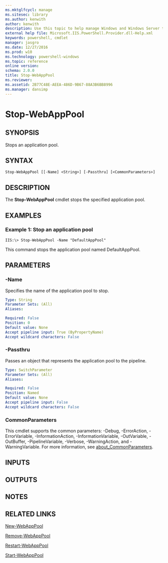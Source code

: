 ```yaml
---
ms.mktglfcycl: manage
ms.sitesec: library
ms.author: kenwith
author: kenwith
description: Use this topic to help manage Windows and Windows Server technologies with Windows PowerShell.
external help file: Microsoft.IIS.PowerShell.Provider.dll-Help.xml
keywords: powershell, cmdlet
manager: jasgro
ms.date: 12/27/2016
ms.prod: w10
ms.technology: powershell-windows
ms.topic: reference
online version: 
schema: 2.0.0
title: Stop-WebAppPool
ms.reviewer:
ms.assetid: 2B77C48E-AEEA-486D-9B67-88A3B6BB8996
ms.manager: dansimp
---
```


# Stop-WebAppPool

## SYNOPSIS
Stops an application pool.

## SYNTAX

```
Stop-WebAppPool [[-Name] <String>] [-Passthru] [<CommonParameters>]
```

## DESCRIPTION
The **Stop-WebAppPool** cmdlet stops the specified application pool.

## EXAMPLES

### Example 1: Stop an application pool
```
IIS:\> Stop-WebAppPool -Name "DefaultAppPool"
```

This command stops the application pool named DefaultAppPool.

## PARAMETERS

### -Name
Specifies the name of the application pool to stop.

```yaml
Type: String
Parameter Sets: (All)
Aliases: 

Required: False
Position: 0
Default value: None
Accept pipeline input: True (ByPropertyName)
Accept wildcard characters: False
```

### -Passthru
Passes an object that represents the application pool to the pipeline.

```yaml
Type: SwitchParameter
Parameter Sets: (All)
Aliases: 

Required: False
Position: Named
Default value: None
Accept pipeline input: False
Accept wildcard characters: False
```

### CommonParameters
This cmdlet supports the common parameters: -Debug, -ErrorAction, -ErrorVariable, -InformationAction, -InformationVariable, -OutVariable, -OutBuffer, -PipelineVariable, -Verbose, -WarningAction, and -WarningVariable. For more information, see [about_CommonParameters](http://go.microsoft.com/fwlink/?LinkID=113216).

## INPUTS

## OUTPUTS

## NOTES

## RELATED LINKS

[New-WebAppPool](./New-WebAppPool.md)

[Remove-WebAppPool](./Remove-WebAppPool.md)

[Restart-WebAppPool](./Restart-WebAppPool.md)

[Start-WebAppPool](./Start-WebAppPool.md)


